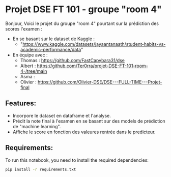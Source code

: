 # Projet DSE FT 101 - groupe "room 4"

Bonjour, 
Voici le projet du groupe "room 4" pourtant sur la prédiction des scores l'examen :
 - En se basant sur le dataset de Kaggle :
   - "https://www.kaggle.com/datasets/jayaantanaath/student-habits-vs-academic-performance/data"
 - En équipe avec :  
   - Thomas   : https://github.com/FastCapybara31/dse  
   - Albert   : https://github.com/Ter0rra/projet-DSE-FT-101-room-4-/tree/main  
   - Asma     :
   - Olivier  :  https://github.com/Olivier-DSE/DSE---FULL-TIME---Projet-final

## Features:
- Incorpore le dataset en dataframe et l'analyse.
- Prédit la note final à l'examen en se basant sur des models de prédiction de "machine learning".
- Affiche le score en fonction des valeures rentrée dans le predicteur.


## Requirements:
To run this notebook, you need to install the required dependencies:

```bash
pip install -r requirements.txt
